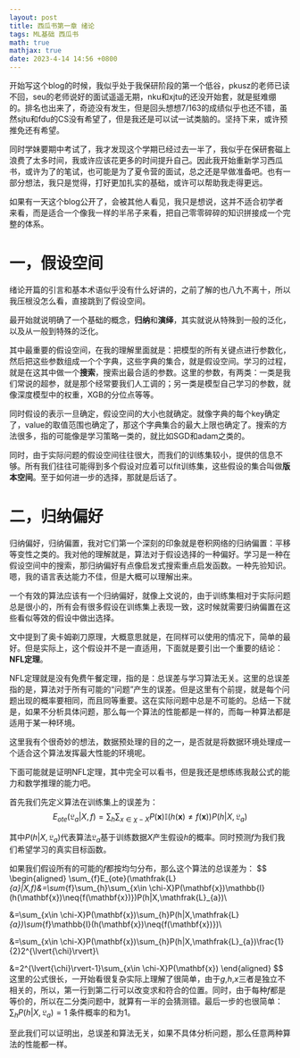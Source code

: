 ```yaml
---
layout: post
title: 西瓜书第一章 绪论
tags: ML基础 西瓜书
math: true
mathjax: true
date: 2023-4-14 14:56 +0800
---
```




开始写这个blog的时候，我似乎处于我保研阶段的第一个低谷，pkusz的老师已读不回，seu的老师说好的面试遥遥无期，nku和xjtu的还没开始套，就是挺难绷的。排名也出来了，奇迹没有发生，但是回头想想7/163的成绩似乎也还不错，虽然sjtu和fdu的CS没有希望了，但是我还是可以试一试类脑的。坚持下来，或许预推免还有希望。

同时学妹要期中考试了，我才发现这个学期已经过去一半了，我似乎在保研套磁上浪费了太多时间，我或许应该花更多的时间提升自己。因此我开始重新学习西瓜书，或许为了的笔试，也可能是为了夏令营的面试，总之还是早做准备吧。也有一部分想法，我只是觉得，打好更加扎实的基础，或许可以帮助我走得更远。

如果有一天这个blog公开了，会被其他人看见，我只是想说，这并不适合初学者来看，而是适合一个像我一样的半吊子来看，把自己零零碎碎的知识拼接成一个完整的体系。

# 一，假设空间

绪论开篇的引言和基本术语似乎没有什么好讲的，之前了解的也八九不离十，所以我压根没怎么看，直接跳到了假设空间。

最开始就说明确了一个基础的概念，**归纳**和**演绎**，其实就说从特殊到一般的泛化，以及从一般到特殊的泛化。

其中最重要的假设空间，在我的理解里面就是：把模型的所有关键点进行参数化，然后把这些参数组成一个个字典，这些字典的集合，就是假设空间。学习的过程，就是在这其中做一个**搜索**，搜索出最合适的参数。这里的参数，有两类：一类是我们常说的超参，就是那个经常要我们人工调的；另一类是模型自己学习的参数，就像深度模型中的权重，XGB的分位点等等。

同时假设的表示一旦确定，假设空间的大小也就确定。就像字典的每个key确定了，value的取值范围也确定了，那这个字典集合的最大上限也确定了。搜索的方法很多，指的可能像是学习策略一类的，就比如SGD和adam之类的。

同时，由于实际问题的假设空间往往很大，而我们的训练集较小，提供的信息不够。所有我们往往可能得到多个假设对应着可以fit训练集，这些假设的集合叫做**版本空间**。至于如何进一步的选择，那就是后话了。

# 二，归纳偏好

归纳偏好，归纳偏置，我对它们第一个深刻的印象就是卷积网络的归纳偏置：平移等变性之类的。我对他的理解就是，算法对于假设选择的一种偏好。学习是一种在假设空间中的搜索，那归纳偏好有点像启发式搜索重点启发函数。一种先验知识。嗯，我的语言表达能力不佳，但是大概可以理解出来。

一个有效的算法应该有一个归纳偏好，就像上文说的，由于训练集相对于实际问题总是很小的，所有会有很多假设在训练集上表现一致，这时候就需要归纳偏置在这些看似等效的假设中做出选择。

文中提到了奥卡姆剃刀原理，大概意思就是，在同样可以使用的情况下，简单的最好。但是实际上，这个假设并不是一直适用，下面就是要引出一个重要的结论：**NFL定理**。

NFL定理就是没有免费午餐定理，指的是：总误差与学习算法无关。这里的总误差指的是，算法对于所有可能的“问题”产生的误差。但是这里有个前提，就是每个问题出现的概率要相同，而且同等重要。这在实际问题中总是不可能的。总结一下就是，如果不分析具体问题，那么每一个算法的性能都是一样的，而每一种算法都是适用于某一种环境。

这里我有个很奇妙的想法，数据预处理的目的之一，是否就是将数据环境处理成一个适合这个算法发挥最大性能的环境呢。

下面可能就是证明NFL定理，其中完全可以看书，但是我还是想练练我敲公式的能力和数学推理的能力吧。

首先我们先定义算法在训练集上的误差为：
$$
E_{ote}(\mathfrak{L}_{a}|X,f)=\sum_{h}\sum_{x\in \chi-X}P(\mathbf{x})\mathbb{I}(h(\mathbf{x})\neq{f(\mathbf{x})})P(h|X,\mathfrak{L}_{a})
$$

其中$P(h|X,\mathfrak{L}_{a})$代表算法$\mathfrak{L}_{a}$基于训练数据$X$产生假设$h$的概率。同时预测$f$为我们我们希望学习的真实目标函数。

如果我们假设所有的可能的$f$都按均匀分布，那么这个算法的总误差为：
$$
\begin{aligned}
\sum_{f}E_{ote}(\mathfrak{L}_{a}|X,f)&=\sum_{f}\sum_{h}\sum_{x\in \chi-X}P(\mathbf{x})\mathbb{I}(h(\mathbf{x})\neq{f(\mathbf{x})})P(h|X,\mathfrak{L}_{a})\\

&=\sum_{x\in \chi-X}P(\mathbf{x})\sum_{h}P(h|X,\mathfrak{L}_{a})\sum_{f}\mathbb{I}(h(\mathbf{x})\neq{f(\mathbf{x})})\\

&=\sum_{x\in \chi-X}P(\mathbf{x})\sum_{h}P(h|X,\mathfrak{L}_{a})\frac{1}{2}2^{\lvert{\chi}\rvert}\\

&=2^{\lvert{\chi}\rvert-1}\sum_{x\in \chi-X}P(\mathbf{x})
\end{aligned}
$$
这里的公式很长，一开始看很复杂实际上理解了很简单，由于$g$,$h$,$x$三者是独立不相关的，所以，第一行到第二行可以改变求和符合的位置。同时，由于每种$f$都是等价的，所以在二分类问题中，就算有一半的会猜测错。最后一步的也很简单：$\sum_{h}P(h|X,\mathfrak{L}_{a})=1$ 条件概率的和为1。

至此我们可以证明出，总误差和算法无关，如果不具体分析问题，那么任意两种算法的性能都一样。



